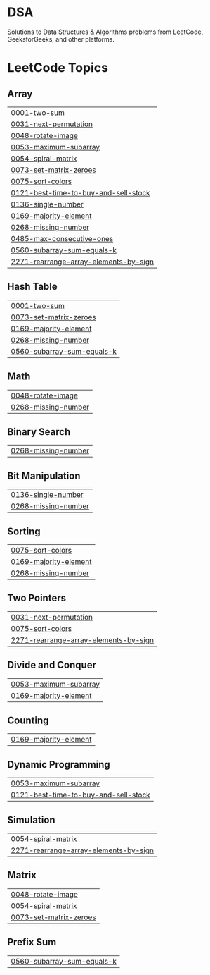 # DSA
Solutions to Data Structures &amp; Algorithms problems from LeetCode, GeeksforGeeks, and other platforms.

<!---LeetCode Topics Start-->
# LeetCode Topics
## Array
|  |
| ------- |
| [0001-two-sum](https://github.com/amanparganiha/Arrays/tree/master/0001-two-sum) |
| [0031-next-permutation](https://github.com/amanparganiha/Arrays/tree/master/0031-next-permutation) |
| [0048-rotate-image](https://github.com/amanparganiha/Arrays/tree/master/0048-rotate-image) |
| [0053-maximum-subarray](https://github.com/amanparganiha/Arrays/tree/master/0053-maximum-subarray) |
| [0054-spiral-matrix](https://github.com/amanparganiha/Arrays/tree/master/0054-spiral-matrix) |
| [0073-set-matrix-zeroes](https://github.com/amanparganiha/Arrays/tree/master/0073-set-matrix-zeroes) |
| [0075-sort-colors](https://github.com/amanparganiha/Arrays/tree/master/0075-sort-colors) |
| [0121-best-time-to-buy-and-sell-stock](https://github.com/amanparganiha/Arrays/tree/master/0121-best-time-to-buy-and-sell-stock) |
| [0136-single-number](https://github.com/amanparganiha/Arrays/tree/master/0136-single-number) |
| [0169-majority-element](https://github.com/amanparganiha/Arrays/tree/master/0169-majority-element) |
| [0268-missing-number](https://github.com/amanparganiha/Arrays/tree/master/0268-missing-number) |
| [0485-max-consecutive-ones](https://github.com/amanparganiha/Arrays/tree/master/0485-max-consecutive-ones) |
| [0560-subarray-sum-equals-k](https://github.com/amanparganiha/Arrays/tree/master/0560-subarray-sum-equals-k) |
| [2271-rearrange-array-elements-by-sign](https://github.com/amanparganiha/Arrays/tree/master/2271-rearrange-array-elements-by-sign) |
## Hash Table
|  |
| ------- |
| [0001-two-sum](https://github.com/amanparganiha/Arrays/tree/master/0001-two-sum) |
| [0073-set-matrix-zeroes](https://github.com/amanparganiha/Arrays/tree/master/0073-set-matrix-zeroes) |
| [0169-majority-element](https://github.com/amanparganiha/Arrays/tree/master/0169-majority-element) |
| [0268-missing-number](https://github.com/amanparganiha/Arrays/tree/master/0268-missing-number) |
| [0560-subarray-sum-equals-k](https://github.com/amanparganiha/Arrays/tree/master/0560-subarray-sum-equals-k) |
## Math
|  |
| ------- |
| [0048-rotate-image](https://github.com/amanparganiha/Arrays/tree/master/0048-rotate-image) |
| [0268-missing-number](https://github.com/amanparganiha/Arrays/tree/master/0268-missing-number) |
## Binary Search
|  |
| ------- |
| [0268-missing-number](https://github.com/amanparganiha/Arrays/tree/master/0268-missing-number) |
## Bit Manipulation
|  |
| ------- |
| [0136-single-number](https://github.com/amanparganiha/Arrays/tree/master/0136-single-number) |
| [0268-missing-number](https://github.com/amanparganiha/Arrays/tree/master/0268-missing-number) |
## Sorting
|  |
| ------- |
| [0075-sort-colors](https://github.com/amanparganiha/Arrays/tree/master/0075-sort-colors) |
| [0169-majority-element](https://github.com/amanparganiha/Arrays/tree/master/0169-majority-element) |
| [0268-missing-number](https://github.com/amanparganiha/Arrays/tree/master/0268-missing-number) |
## Two Pointers
|  |
| ------- |
| [0031-next-permutation](https://github.com/amanparganiha/Arrays/tree/master/0031-next-permutation) |
| [0075-sort-colors](https://github.com/amanparganiha/Arrays/tree/master/0075-sort-colors) |
| [2271-rearrange-array-elements-by-sign](https://github.com/amanparganiha/Arrays/tree/master/2271-rearrange-array-elements-by-sign) |
## Divide and Conquer
|  |
| ------- |
| [0053-maximum-subarray](https://github.com/amanparganiha/Arrays/tree/master/0053-maximum-subarray) |
| [0169-majority-element](https://github.com/amanparganiha/Arrays/tree/master/0169-majority-element) |
## Counting
|  |
| ------- |
| [0169-majority-element](https://github.com/amanparganiha/Arrays/tree/master/0169-majority-element) |
## Dynamic Programming
|  |
| ------- |
| [0053-maximum-subarray](https://github.com/amanparganiha/Arrays/tree/master/0053-maximum-subarray) |
| [0121-best-time-to-buy-and-sell-stock](https://github.com/amanparganiha/Arrays/tree/master/0121-best-time-to-buy-and-sell-stock) |
## Simulation
|  |
| ------- |
| [0054-spiral-matrix](https://github.com/amanparganiha/Arrays/tree/master/0054-spiral-matrix) |
| [2271-rearrange-array-elements-by-sign](https://github.com/amanparganiha/Arrays/tree/master/2271-rearrange-array-elements-by-sign) |
## Matrix
|  |
| ------- |
| [0048-rotate-image](https://github.com/amanparganiha/Arrays/tree/master/0048-rotate-image) |
| [0054-spiral-matrix](https://github.com/amanparganiha/Arrays/tree/master/0054-spiral-matrix) |
| [0073-set-matrix-zeroes](https://github.com/amanparganiha/Arrays/tree/master/0073-set-matrix-zeroes) |
## Prefix Sum
|  |
| ------- |
| [0560-subarray-sum-equals-k](https://github.com/amanparganiha/Arrays/tree/master/0560-subarray-sum-equals-k) |
<!---LeetCode Topics End-->
